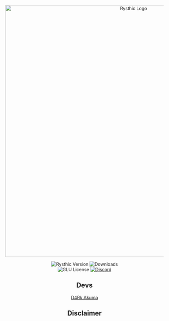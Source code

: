 <div align="center">

  <p>
    <img width="800" src="https://media.discordapp.net/attachments/940045428039254068/945086031420600320/3f3a2d6cb639b81576a96e86ff3d5dd1-removebg-preview.png" alt="Rysthic Logo">
  </p>

  <p>
    <img src="https://img.shields.io/badge/RYS-v1.0.1-blueviolet" alt="Rysthic Version">
    <img src="https://img.shields.io/github/downloads/rysthicmc/RYS-Public/total?color=blueviolet&label=Downloads&logo=github" alt="Downloads">
    <br>
    <img src="https://img.shields.io/github/license/rysthicmc/RYS-Public?color=blueviolet&label=License&logo=github" alt="GLU License">
    <a href="https://discord.gg/nSKNhuPsh9"><img src="https://img.shields.io/discord/940045427561087057?color=blueviolet&label=Rysthic&logo=discord&logoColor=white" alt="Discord"></a>
  </p>

## Devs

  [D4Rk Akuma](https://twitter.com/akuma_d4rk)

  
## Disclaimer
